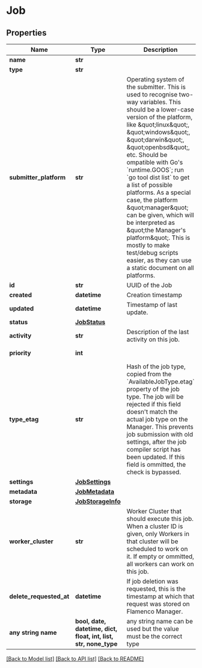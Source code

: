 # Job


## Properties
Name | Type | Description | Notes
------------ | ------------- | ------------- | -------------
**name** | **str** |  | 
**type** | **str** |  | 
**submitter_platform** | **str** | Operating system of the submitter. This is used to recognise two-way variables. This should be a lower-case version of the platform, like \&quot;linux\&quot;, \&quot;windows\&quot;, \&quot;darwin\&quot;, \&quot;openbsd\&quot;, etc. Should be ompatible with Go&#39;s &#x60;runtime.GOOS&#x60;; run &#x60;go tool dist list&#x60; to get a list of possible platforms. As a special case, the platform \&quot;manager\&quot; can be given, which will be interpreted as \&quot;the Manager&#39;s platform\&quot;. This is mostly to make test/debug scripts easier, as they can use a static document on all platforms.  | 
**id** | **str** | UUID of the Job | 
**created** | **datetime** | Creation timestamp | 
**updated** | **datetime** | Timestamp of last update. | 
**status** | [**JobStatus**](JobStatus.md) |  | 
**activity** | **str** | Description of the last activity on this job. | 
**priority** | **int** |  | defaults to 50
**type_etag** | **str** | Hash of the job type, copied from the &#x60;AvailableJobType.etag&#x60; property of the job type. The job will be rejected if this field doesn&#39;t match the actual job type on the Manager. This prevents job submission with old settings, after the job compiler script has been updated. If this field is ommitted, the check is bypassed.  | [optional] 
**settings** | [**JobSettings**](JobSettings.md) |  | [optional] 
**metadata** | [**JobMetadata**](JobMetadata.md) |  | [optional] 
**storage** | [**JobStorageInfo**](JobStorageInfo.md) |  | [optional] 
**worker_cluster** | **str** | Worker Cluster that should execute this job. When a cluster ID is given, only Workers in that cluster will be scheduled to work on it. If empty or ommitted, all workers can work on this job.  | [optional] 
**delete_requested_at** | **datetime** | If job deletion was requested, this is the timestamp at which that request was stored on Flamenco Manager.  | [optional] 
**any string name** | **bool, date, datetime, dict, float, int, list, str, none_type** | any string name can be used but the value must be the correct type | [optional]

[[Back to Model list]](../README.md#documentation-for-models) [[Back to API list]](../README.md#documentation-for-api-endpoints) [[Back to README]](../README.md)


